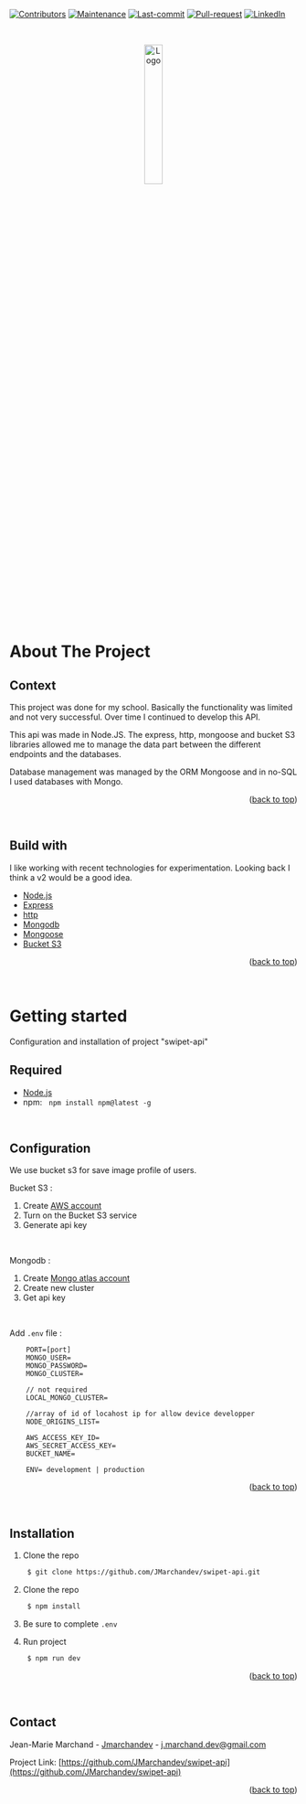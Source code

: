 <div id="top"></div>


<!-- Badges -->
[![Contributors][contributors-shield]][contributors-url]
[![Maintenance][maintenance-shield]][maintenance-url]
[![Last-commit][last-commit-shield]][last-commit-url]
[![Pull-request][pull-request-shield]][pull-request-url]
[![LinkedIn][linkedin-shield]][linkedin-url]
<!-- Badges -->

&nbsp;
&nbsp;

<!-- Header -->
<div align="center">
  <a href="#">
    <img src="https://user-images.githubusercontent.com/47782394/175833510-680eed3a-8c63-4952-8839-46964dba434a.png" alt="Logo" width="25%" height="auto">
  </a>
</div>
<!-- Header -->

&nbsp;
&nbsp;

# About The Project
## Context
This project was done for my school. Basically the functionality was limited and not very successful. Over time I continued to develop this API.

This api was made in Node.JS. The express, http, mongoose and bucket S3 libraries allowed me to manage the data part between the different endpoints and the databases.

Database management was managed by the ORM Mongoose and in no-SQL I used databases with Mongo.

<p align="right">(<a href="#top">back to top</a>)</p>
&nbsp;

## Build with

I like working with recent technologies for experimentation. Looking back I think a v2 would be a good idea.

* [Node.js](https://nodejs.org/en/)
* [Express](https://expressjs.com/fr/)
* [http](https://nodejs.org/api/http.html)
* [Mongodb](https://www.mongodb.com/)
* [Mongoose](https://mongoosejs.com/)
* [Bucket S3](https://aws.amazon.com/fr/s3/)

<p align="right">(<a href="#top">back to top</a>)</p>
&nbsp;

# Getting started

Configuration and installation of project "swipet-api"

## Required
* [Node.js](https://nodejs.org/en/)
* npm: &nbsp; `npm install npm@latest -g`

&nbsp;

## Configuration

We use bucket s3 for save image profile of users.

Bucket S3 :
1. Create [AWS account](https://portal.aws.amazon.com/billing/signup#/start/email)
2. Turn on the Bucket S3 service
3. Generate api key

&nbsp;

Mongodb :
1. Create [Mongo atlas account](https://account.mongodb.com/account/login)
2. Create new cluster
3. Get api key

&nbsp;

Add `.env` file :
```
    PORT=[port]
    MONGO_USER=
    MONGO_PASSWORD=
    MONGO_CLUSTER=

    // not required
    LOCAL_MONGO_CLUSTER= 

    //array of id of locahost ip for allow device developper 
    NODE_ORIGINS_LIST= 

    AWS_ACCESS_KEY_ID=
    AWS_SECRET_ACCESS_KEY=
    BUCKET_NAME=

    ENV= development | production
```

<p align="right">(<a href="#top">back to top</a>)</p>
&nbsp;

## Installation

1. Clone the repo
&nbsp;

   ```sh
    $ git clone https://github.com/JMarchandev/swipet-api.git
   ```
2. Clone the repo
&nbsp;

   ```sh
    $ npm install
   ```
3. Be sure to complete `.env`
4. Run project
&nbsp;

   ```sh
    $ npm run dev
   ```

<p align="right">(<a href="#top">back to top</a>)</p>
&nbsp;

## Contact

Jean-Marie Marchand - [Jmarchandev](https://www.jmarchand.dev) - j.marchand.dev@gmail.com

Project Link: [https://github.com/JMarchandev/swipet-api](https://github.com/JMarchandev/swipet-api)

<p align="right">(<a href="#top">back to top</a>)</p>



<!-- Imports Badges -->
[contributors-shield]: https://img.shields.io/github/contributors/JMarchandev/swipet-api?style=for-the-badge
[contributors-url]: https://github.com/JMarchandev/swipet-api/graphs/contributors

[maintenance-shield]: https://img.shields.io/badge/Maintenaned-no-red?style=for-the-badge
[maintenance-url]: https://github.com/JMarchandev/swipet-api/graphs/contributors

[last-commit-shield]: https://img.shields.io/github/last-commit/JMarchandev/swipet-api?style=for-the-badge
[last-commit-url]: https://github.com/JMarchandev/swipet-api/pulls?q=is%3Apr+is%3Aclosed

[pull-request-shield]: https://img.shields.io/github/issues-pr-closed/JMarchandev/swipet-api?style=for-the-badge
[pull-request-url]: https://github.com/JMarchandev/swipet-api/pulls?q=is%3Apr+is%3Aclosed

[linkedin-shield]: https://img.shields.io/badge/-LinkedIn-black.svg?style=for-the-badge&logo=linkedin&colorB=555
[linkedin-url]: https://www.linkedin.com/in/jean-marie-marchand-162931180/
<!-- Imports Badges -->

<!-- Example Badge -->
[x-shield]: https://img.shields.io/badge/Maintained%3F-no-red.svg
[x-url]: https://github.com/JMarchandev/swipet-api/...
<!-- Example Badge -->


<!--
<div>
  <img src="https://user-images.githubusercontent.com/47782394/175827271-96a75153-2968-4d3b-a4bb-8aec0677919c.PNG" alt="Logo" height="600">
  <img src="https://user-images.githubusercontent.com/47782394/175827268-df77f2a5-4285-4ecc-bef8-df979e9307df.PNG" alt="Logo" height="600">
  <img src="https://user-images.githubusercontent.com/47782394/175827274-4c29f78b-67c3-42a9-bebb-f0ee9a8aef72.PNG" alt="Logo" height="600">
</div>
-->
